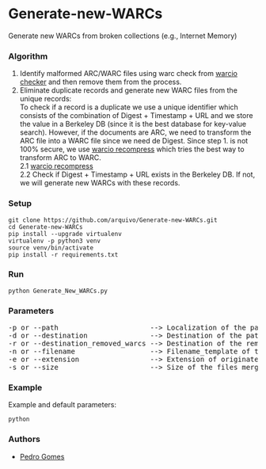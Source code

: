# Generate-new-WARCs
Generate new WARCs from broken collections (e.g., Internet Memory)

### Algorithm

1. Identify malformed ARC/WARC files using warc check from [warcio checker](https://github.com/webrecorder/warcio/blob/master/warcio/checker.py) and then remove them from the process.
2. Eliminate duplicate records and generate new WARC files from the unique records:<br />
To check if a record is a duplicate we use a unique identifier which consists of the combination of Digest + Timestamp + URL and we store the value in a Berkeley DB (since it is the best database for key-value search). However, if the documents are ARC, we need to transform the ARC file into a WARC file since we need de Digest. Since step 1. is not 100% secure, we use [warcio recompress](https://github.com/webrecorder/warcio/blob/master/warcio/recompressor.py) which tries the best way to transform ARC to WARC.<br />
2.1 [warcio recompress](https://github.com/webrecorder/warcio/blob/master/warcio/recompressor.py)<br />
2.2 Check if Digest + Timestamp + URL exists in the Berkeley DB. If not, we will generate new WARCs with these records.

### Setup

```
git clone https://github.com/arquivo/Generate-new-WARCs.git
cd Generate-new-WARCs
pip install --upgrade virtualenv
virtualenv -p python3 venv
source venv/bin/activate
pip install -r requirements.txt
```
### Run

```
python Generate_New_WARCs.py
```

### Parameters

<pre>
-p or --path                      --> Localization of the patching files
-d or --destination               --> Destination of the patching files merged
-r or --destination_removed_warcs --> Destination of the removed warcs from warcio step
-n or --filename                  --> Filename_template of the patching files merged
-e or --extension                 --> Extension of originated files
-s or --size                      --> Size of the files merged (MB)
</pre>

### Example

Example and default parameters:

```
python 
```

### Authors

- [Pedro Gomes](pedro.gomes@fccn.pt)
